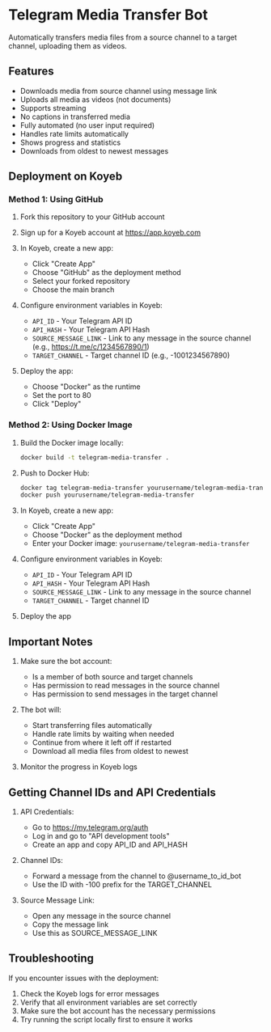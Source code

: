 # Telegram Media Transfer Bot

Automatically transfers media files from a source channel to a target channel, uploading them as videos.

## Features

- Downloads media from source channel using message link
- Uploads all media as videos (not documents)
- Supports streaming
- No captions in transferred media
- Fully automated (no user input required)
- Handles rate limits automatically
- Shows progress and statistics
- Downloads from oldest to newest messages

## Deployment on Koyeb

### Method 1: Using GitHub

1. Fork this repository to your GitHub account

2. Sign up for a Koyeb account at https://app.koyeb.com

3. In Koyeb, create a new app:
   - Click "Create App"
   - Choose "GitHub" as the deployment method
   - Select your forked repository
   - Choose the main branch

4. Configure environment variables in Koyeb:
   - `API_ID` - Your Telegram API ID
   - `API_HASH` - Your Telegram API Hash
   - `SOURCE_MESSAGE_LINK` - Link to any message in the source channel (e.g., https://t.me/c/1234567890/1)
   - `TARGET_CHANNEL` - Target channel ID (e.g., -1001234567890)

5. Deploy the app:
   - Choose "Docker" as the runtime
   - Set the port to 80
   - Click "Deploy"

### Method 2: Using Docker Image

1. Build the Docker image locally:
   ```bash
   docker build -t telegram-media-transfer .
   ```

2. Push to Docker Hub:
   ```bash
   docker tag telegram-media-transfer yourusername/telegram-media-transfer
   docker push yourusername/telegram-media-transfer
   ```

3. In Koyeb, create a new app:
   - Click "Create App"
   - Choose "Docker" as the deployment method
   - Enter your Docker image: `yourusername/telegram-media-transfer`

4. Configure environment variables in Koyeb:
   - `API_ID` - Your Telegram API ID
   - `API_HASH` - Your Telegram API Hash
   - `SOURCE_MESSAGE_LINK` - Link to any message in the source channel
   - `TARGET_CHANNEL` - Target channel ID

5. Deploy the app

## Important Notes

1. Make sure the bot account:
   - Is a member of both source and target channels
   - Has permission to read messages in the source channel
   - Has permission to send messages in the target channel

2. The bot will:
   - Start transferring files automatically
   - Handle rate limits by waiting when needed
   - Continue from where it left off if restarted
   - Download all media files from oldest to newest

3. Monitor the progress in Koyeb logs

## Getting Channel IDs and API Credentials

1. API Credentials:
   - Go to https://my.telegram.org/auth
   - Log in and go to "API development tools"
   - Create an app and copy API_ID and API_HASH

2. Channel IDs:
   - Forward a message from the channel to @username_to_id_bot
   - Use the ID with -100 prefix for the TARGET_CHANNEL

3. Source Message Link:
   - Open any message in the source channel
   - Copy the message link
   - Use this as SOURCE_MESSAGE_LINK

## Troubleshooting

If you encounter issues with the deployment:

1. Check the Koyeb logs for error messages
2. Verify that all environment variables are set correctly
3. Make sure the bot account has the necessary permissions
4. Try running the script locally first to ensure it works 